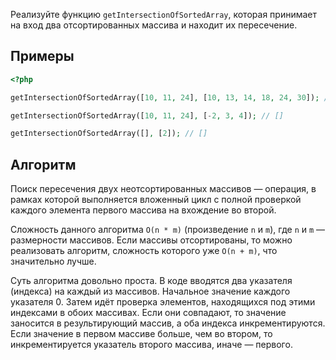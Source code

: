 Реализуйте функцию `getIntersectionOfSortedArray`, которая принимает на вход два отсортированных массива и находит их пересечение.

## Примеры

```php
<?php

getIntersectionOfSortedArray([10, 11, 24], [10, 13, 14, 18, 24, 30]); // [10, 24]

getIntersectionOfSortedArray([10, 11, 24], [-2, 3, 4]); // []

getIntersectionOfSortedArray([], [2]); // []
```

## Алгоритм

Поиск пересечения двух неотсортированных массивов — операция, в рамках которой выполняется вложенный цикл с полной проверкой каждого элемента первого массива на вхождение во второй.

Сложность данного алгоритма `O(n * m)` (произведение `n` и `m`), где `n` и `m` — размерности массивов. Если массивы отсортированы, то можно реализовать алгоритм, сложность которого уже `O(n + m)`, что значительно лучше.

Суть алгоритма довольно проста. В коде вводятся два указателя (индекса) на каждый из массивов. Начальное значение каждого указателя 0. Затем идёт проверка элементов, находящихся под этими индексами в обоих массивах. Если они совпадают, то значение заносится в результирующий массив, а оба индекса инкрементируются. Если значение в первом массиве больше, чем во втором, то инкрементируется указатель второго массива, иначе — первого.
